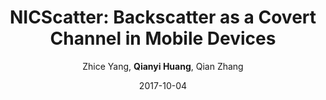 ---
title: "NICScatter: Backscatter as a Covert Channel in Mobile Devices"
collection: publications
permalink: "/publication/2017-10-04"
excerpt: "Today's mobile devices contain sensitive data, which raises concerns about data security. This paper discusses a covert channel threat on existing mobile systems. Through it, malware can wirelessly leak information without making network connections or emitting signals, such as sound, EMR, vibration, etc., that we can feel or are aware of. The covert channel is built on a communication method that we call NICScatter. NICScatter transmitter malware forces mobile devices, such as mobile phones, tablets or laptops, to reflect surrounding RF signals to covertly convey information. The operation is achieved by controlling the impedance of a device's wireless network interface card (NIC). Importantly, the operation requires no special privileges on current mobile OSs, which allows the malware to stealthily pass sensitive data to an attacker's nearby mobile device, which can then decode the signal and thus effectively …"
date: "2017-10-04"
venue: "Proceedings of the 23rd Annual International Conference on Mobile Computing …, 2017"
paperurl: "https://yangzhice.com/docforweb/NICScatter/NICScatter_MobiCom.pdf"
author: "Zhice Yang, <strong>Qianyi Huang</strong>, Qian Zhang"
poster:
remark:
external_url: "https://dl.acm.org/doi/10.1145/3117811.3117814"
---